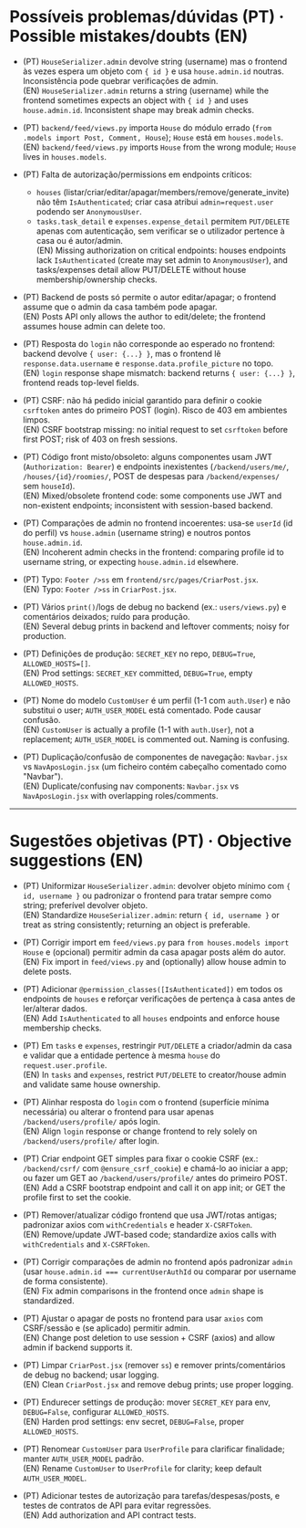 # Possíveis problemas/dúvidas (PT) · Possible mistakes/doubts (EN)

- (PT) `HouseSerializer.admin` devolve string (username) mas o frontend às vezes espera um objeto com `{ id }` e usa `house.admin.id` noutras. Inconsistência pode quebrar verificações de admin.  
  (EN) `HouseSerializer.admin` returns a string (username) while the frontend sometimes expects an object with `{ id }` and uses `house.admin.id`. Inconsistent shape may break admin checks.

- (PT) `backend/feed/views.py` importa `House` do módulo errado (`from .models import Post, Comment, House`); `House` está em `houses.models`.  
  (EN) `backend/feed/views.py` imports `House` from the wrong module; `House` lives in `houses.models`.

- (PT) Falta de autorização/permissions em endpoints críticos: 
  - `houses` (listar/criar/editar/apagar/members/remove/generate_invite) não têm `IsAuthenticated`; criar casa atribui `admin=request.user` podendo ser `AnonymousUser`.  
  - `tasks.task_detail` e `expenses.expense_detail` permitem `PUT/DELETE` apenas com autenticação, sem verificar se o utilizador pertence à casa ou é autor/admin.  
  (EN) Missing authorization on critical endpoints: houses endpoints lack `IsAuthenticated` (create may set admin to `AnonymousUser`), and tasks/expenses detail allow PUT/DELETE without house membership/ownership checks.

- (PT) Backend de posts só permite o autor editar/apagar; o frontend assume que o admin da casa também pode apagar.  
  (EN) Posts API only allows the author to edit/delete; the frontend assumes house admin can delete too.

- (PT) Resposta do `login` não corresponde ao esperado no frontend: backend devolve `{ user: {...} }`, mas o frontend lê `response.data.username` e `response.data.profile_picture` no topo.  
  (EN) `login` response shape mismatch: backend returns `{ user: {...} }`, frontend reads top-level fields.

- (PT) CSRF: não há pedido inicial garantido para definir o cookie `csrftoken` antes do primeiro POST (login). Risco de 403 em ambientes limpos.  
  (EN) CSRF bootstrap missing: no initial request to set `csrftoken` before first POST; risk of 403 on fresh sessions.

- (PT) Código front misto/obsoleto: alguns componentes usam JWT (`Authorization: Bearer`) e endpoints inexistentes (`/backend/users/me/`, `/houses/{id}/roomies/`, POST de despesas para `/backend/expenses/` sem `houseId`).  
  (EN) Mixed/obsolete frontend code: some components use JWT and non-existent endpoints; inconsistent with session-based backend.

- (PT) Comparações de admin no frontend incoerentes: usa-se `userId` (id do perfil) vs `house.admin` (username string) e noutros pontos `house.admin.id`.  
  (EN) Incoherent admin checks in the frontend: comparing profile id to username string, or expecting `house.admin.id` elsewhere.

- (PT) Typo: `Footer />ss` em `frontend/src/pages/CriarPost.jsx`.  
  (EN) Typo: `Footer />ss` in `CriarPost.jsx`.

- (PT) Vários `print()`/logs de debug no backend (ex.: `users/views.py`) e comentários deixados; ruído para produção.  
  (EN) Several debug prints in backend and leftover comments; noisy for production.

- (PT) Definições de produção: `SECRET_KEY` no repo, `DEBUG=True`, `ALLOWED_HOSTS=[]`.  
  (EN) Prod settings: `SECRET_KEY` committed, `DEBUG=True`, empty `ALLOWED_HOSTS`.

- (PT) Nome do modelo `CustomUser` é um perfil (1-1 com `auth.User`) e não substitui o user; `AUTH_USER_MODEL` está comentado. Pode causar confusão.  
  (EN) `CustomUser` is actually a profile (1-1 with `auth.User`), not a replacement; `AUTH_USER_MODEL` is commented out. Naming is confusing.

- (PT) Duplicação/confusão de componentes de navegação: `Navbar.jsx` vs `NavAposLogin.jsx` (um ficheiro contém cabeçalho comentado como "Navbar").  
  (EN) Duplicate/confusing nav components: `Navbar.jsx` vs `NavAposLogin.jsx` with overlapping roles/comments.


---

# Sugestões objetivas (PT) · Objective suggestions (EN)

- (PT) Uniformizar `HouseSerializer.admin`: devolver objeto mínimo com `{ id, username }` ou padronizar o frontend para tratar sempre como string; preferível devolver objeto.  
  (EN) Standardize `HouseSerializer.admin`: return `{ id, username }` or treat as string consistently; returning an object is preferable.

- (PT) Corrigir import em `feed/views.py` para `from houses.models import House` e (opcional) permitir admin da casa apagar posts além do autor.  
  (EN) Fix import in `feed/views.py` and (optionally) allow house admin to delete posts.

- (PT) Adicionar `@permission_classes([IsAuthenticated])` em todos os endpoints de `houses` e reforçar verificações de pertença à casa antes de ler/alterar dados.  
  (EN) Add `IsAuthenticated` to all `houses` endpoints and enforce house membership checks.

- (PT) Em `tasks` e `expenses`, restringir `PUT/DELETE` a criador/admin da casa e validar que a entidade pertence à mesma `house` do `request.user.profile`.  
  (EN) In `tasks` and `expenses`, restrict `PUT/DELETE` to creator/house admin and validate same house ownership.

- (PT) Alinhar resposta do `login` com o frontend (superfície mínima necessária) ou alterar o frontend para usar apenas `/backend/users/profile/` após login.  
  (EN) Align `login` response or change frontend to rely solely on `/backend/users/profile/` after login.

- (PT) Criar endpoint GET simples para fixar o cookie CSRF (ex.: `/backend/csrf/` com `@ensure_csrf_cookie`) e chamá-lo ao iniciar a app; ou fazer um GET ao `/backend/users/profile/` antes do primeiro POST.  
  (EN) Add a CSRF bootstrap endpoint and call it on app init; or GET the profile first to set the cookie.

- (PT) Remover/atualizar código frontend que usa JWT/rotas antigas; padronizar axios com `withCredentials` e header `X-CSRFToken`.  
  (EN) Remove/update JWT-based code; standardize axios calls with `withCredentials` and `X-CSRFToken`.

- (PT) Corrigir comparações de admin no frontend após padronizar `admin` (usar `house.admin.id === currentUserAuthId` ou comparar por username de forma consistente).  
  (EN) Fix admin comparisons in the frontend once `admin` shape is standardized.

- (PT) Ajustar o apagar de posts no frontend para usar `axios` com CSRF/sessão e (se aplicado) permitir admin.  
  (EN) Change post deletion to use session + CSRF (axios) and allow admin if backend supports it.

- (PT) Limpar `CriarPost.jsx` (remover `ss`) e remover prints/comentários de debug no backend; usar logging.  
  (EN) Clean `CriarPost.jsx` and remove debug prints; use proper logging.

- (PT) Endurecer settings de produção: mover `SECRET_KEY` para env, `DEBUG=False`, configurar `ALLOWED_HOSTS`.  
  (EN) Harden prod settings: env secret, `DEBUG=False`, proper `ALLOWED_HOSTS`.

- (PT) Renomear `CustomUser` para `UserProfile` para clarificar finalidade; manter `AUTH_USER_MODEL` padrão.  
  (EN) Rename `CustomUser` to `UserProfile` for clarity; keep default `AUTH_USER_MODEL`.

- (PT) Adicionar testes de autorização para tarefas/despesas/posts, e testes de contratos de API para evitar regressões.  
  (EN) Add authorization and API contract tests.



